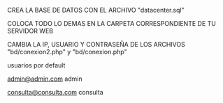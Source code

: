 CREA LA BASE DE DATOS CON EL ARCHIVO "datacenter.sql"

COLOCA TODO LO DEMAS EN LA CARPETA CORRESPONDIENTE DE TU SERVIDOR WEB

CAMBIA LA IP, USUARIO Y CONTRASEÑA DE LOS ARCHIVOS "bd/conexion2.php" y "bd/conexion.php"


usuarios por default

admin@admin.com
admin

consulta@consulta.com
consulta
